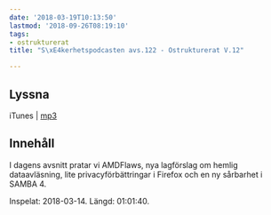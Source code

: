 ```yaml
---
date: '2018-03-19T10:13:50'
lastmod: '2018-09-26T08:19:10'
tags:
- ostrukturerat
title: "S\xE4kerhetspodcasten avs.122 - Ostrukturerat V.12"

---
```

## Lyssna

iTunes \| [mp3](http://traffic.libsyn.com/sakerhetspodcasten/Ostrukturerat_2018-03-14.mp3)

## Innehåll

I dagens avsnitt pratar vi AMDFlaws, nya lagförslag om hemlig dataavläsning, lite
privacyförbättringar i Firefox och en ny sårbarhet i SAMBA 4.

Inspelat: 2018-03-14. Längd: 01:01:40.
